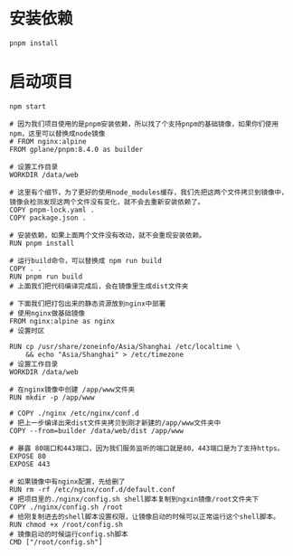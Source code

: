 <!--
 * @Author: xushijie xushijie@yunlizhihui.com
 * @Date: 2023-06-05 16:18:45
 * @LastEditors: xushijie xushijie@yunlizhihui.com
 * @LastEditTime: 2023-06-27 10:32:32
 * @FilePath: \midway-project-web\README.md
 * @Description: 描述一下
 * 
-->
# 安装依赖
```
pnpm install
```
# 启动项目
```
npm start
```


```dockfile
# 因为我们项目使用的是pnpm安装依赖，所以找了个支持pnpm的基础镜像，如果你们使用npm，这里可以替换成node镜像
# FROM nginx:alpine
FROM gplane/pnpm:8.4.0 as builder

# 设置工作目录
WORKDIR /data/web

# 这里有个细节，为了更好的使用node_modules缓存，我们先把这两个文件拷贝到镜像中，镜像会检测发现这两个文件没有变化，就不会去重新安装依赖了。
COPY pnpm-lock.yaml .
COPY package.json .

# 安装依赖，如果上面两个文件没有改动，就不会重现安装依赖。
RUN pnpm install

# 运行build命令，可以替换成 npm run build
COPY . .
RUN pnpm run build
# 上面我们把代码编译完成后，会在镜像里生成dist文件夹

# 下面我们把打包出来的静态资源放到nginx中部署
# 使用nginx做基础镜像
FROM nginx:alpine as nginx
# 设置时区

RUN cp /usr/share/zoneinfo/Asia/Shanghai /etc/localtime \
    && echo "Asia/Shanghai" > /etc/timezone
# 设置工作目录
WORKDIR /data/web

# 在nginx镜像中创建 /app/www文件夹
RUN mkdir -p /app/www

# COPY ./nginx /etc/nginx/conf.d
# 把上一步编译出来dist文件夹拷贝到刚才新建的/app/www文件夹中
COPY --from=builder /data/web/dist /app/www

# 暴露 80端口和443端口，因为我们服务监听的端口就是80，443端口是为了支持https。
EXPOSE 80 
EXPOSE 443

# 如果镜像中有nginx配置，先给删了
RUN rm -rf /etc/nginx/conf.d/default.conf
# 把项目里的./nginx/config.sh shell脚本复制到ngxin镜像/root文件夹下
COPY ./nginx/config.sh /root
# 给刚复制进去的shell脚本设置权限，让镜像启动的时候可以正常运行这个shell脚本。
RUN chmod +x /root/config.sh
# 镜像启动的时候运行config.sh脚本
CMD ["/root/config.sh"]

```
